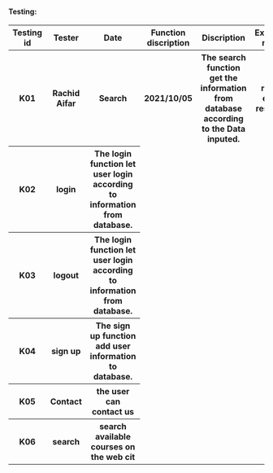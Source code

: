 <H4>Testing: </H4>
<table> 
  <tr>
    <th>Testing id</th>
    <th>Tester</th> 
    <th>Date</th>
    <th>Function discription</th>
    <th>Discription</th>
    <th>Expected result</th>
    <th>Result</th>

</tr>
<tr>
    <th>K01</th>
    <th>Rachid Aifar</th>
    <th>Search</th>
    <th>2021/10/05</th>
    <th>The search function get the information from database according to the Data inputed.</th>
    <th>return exact research</th>
    <th>it's working</th>
</tr>
<tr>
    <th>K02</th>
    <th>login</th>
  <th>The login function let user login according to information from database.</th>
</tr>
  <tr>
    <th>K03</th>
    <th>logout</th>
  <th> The login function let user login according to information from database.</th>
    <tr>
    <th>K04</th>
    <th>sign up </th>
    <th> The sign up function add user information to database.</th>
      <tr>
      <th>K05</th>
    <th>Contact</th>
  <th>the user can contact us</th>
</tr>
<tr>
    <th>K06</th>
    <th>search</th>
  <th>search available courses on the web cit</th>
</tr>
</table>